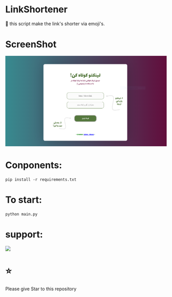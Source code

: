 # LinkShortener
🔧 this script make the link's shorter via emoji's. 

# ScreenShot
![Screenshot](ScreenShot.png)

# Conponents:

```
pip install -r requirements.txt
```


# To start:

```
python main.py
```


# support:
<a href="https://www.coffeete.ir/cumoon"><img class="img-fluid" src="https://coffeebede.ir/DashboardTemplateV2/app-assets/images/banner/default-yellow.svg" /></a>


# ⭐
Please give Star to this repository
